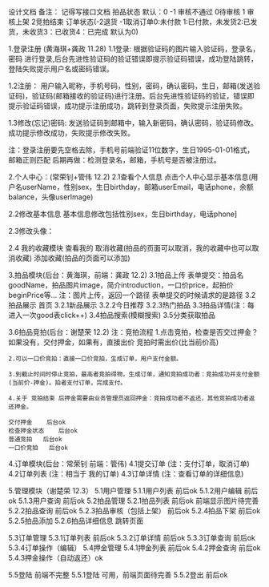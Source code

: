 设计文档
备注：	记得写接口文档
拍品状态
    默认：0
    -1 审核不通过
    0待审核
    1 审核上架
    2竞拍结束
订单状态(-2退货 -1取消订单0:未付款 1:已付款，未发货2:已发货，未收货3：已收货4：已完成 默认为0)


1.登录注册 (黄海琪+龚政  11.28)
1.1登录:
根据验证码的图片输入验证码，登录名，密码 进行登录,后台先进性验证码的验证错误即提示验证码错误，成功登陆跳转，登陆失败提示用户名或密码错误。

 1.2注册：
用户输入昵称，手机号码，性别，密码，确认密码，生日，邮箱(发送验证码)，验证码(邮箱接收的验证码)进行注册。后台先进性验证码的验证，错误即提示验证码错误，成功提示注册成功，跳转到登录页面，失败提示注册失败。

1.3修改(忘记)密码: 
发送验证码到邮箱中，输入新密码，确认密码，验证码修改。成功提示修改成功，失败提示修改失败。

注：登录注册要先空格去除，手机号前端验证11位数字，生日1995-01-01格式，邮箱正则匹配
	后期再做：检测登录名，邮箱，手机号是否被注册过。




2.个人中心：(常荣钊+管伟  12.2)
2.1查看个人信息
点击个人中心显示基本信息(用户名userName，性别sex，生日birthday，邮箱userEmail，电话phone，余额balance，头像userImage)

2.2修改基本信息
	基本信息修改包括性别sex，生日birthday，电话phone]

2.3修改头像：

2.4 我的收藏模块
    查看我的
    取消收藏(拍品的页面可以取消，我的收藏中也可以取消收藏)
    添加收藏(拍品的页面可以添加)


3.拍品模块(后台：黄海琪，前端：龚政  12.2)
3.1拍品上传
表单提交：拍品名goodName，拍品图片image，简介introduction，一口价price，起拍价beginPrice等...
    注：图片上传，返回一个路径
        表单提交的时候请求的是路径
3.2拍品展示  首页
3.2.1新品展示
3.2.2今日推荐
3.2.3热门拍品
3.3拍品详情(注：每进入一次good表click++)
3.4拍品搜索(模糊搜索)
3.5分类获取拍品


3.6拍品竞拍(后台：谢楚荣   12.2)
注：竞拍流程
	1.点击竞拍，检查是否交过押金？如果没有，交付押金，如果有，直接出价
    竞拍时需出价(比当前价高)

	2.可以一口价竞拍：直接一口价竞拍，生成订单，用户支付金额。

    3.到截止时间时停止竞拍，最高者竞拍得物，生成订单，通知竞拍成功者：竞拍成功并支付金额(当前价-押金)。拍者支付订单，完成支付。

    4.关于 竞拍结束 后押金需要由业务管理员返回押金：竞拍成功者不返还，其他竞拍成功者返还押金。

    交付押金    后台ok
    检查押金状态    后台ok
    普通竞拍   后台ok
    一口价竞拍   后台ok


4.订单模块(后台：常荣钊 前端：管伟)
4.1提交订单
(注：支付订单，取消订单)
4.2订单列表
(注：相当于 我的订单)
4.3订单详情
(注：查看订单的详细信息)



5.管理模块（谢楚荣   12.3）
5.1用户管理
	5.1.1用户列表  前后ok
	5.1.2用户编辑  前后ok
	5.1.3用户查询  前后ok
5.2拍品管理
	5.2.1拍品列表  前后ok  前端显示图片待完善
	5.2.2拍品查询  前后ok
	5.2.3拍品审核（包括上架） 前后ok
	5.2.4拍品下架   前后ok
	5.2.5拍品添加
	5.2.6拍品详细信息  跳转页面

5.3订单管理
	5.3.1订单列表   前后ok
	5.3.2订单详情   前后ok
	5.3.3订单查询   前后ok
	5.3.4订单操作（编辑）
5.4押金管理
	5.4.1押金列表 前后ok
	5.4.2押金查询 前后ok
	5.4.3押金操作（自动返还）ok

		
5.5登陆   前端不完整
	5.5.1登陆   可用，前端页面待完善
	5.5.2登出   前后ok


